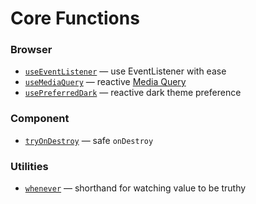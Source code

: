 # Core Functions

<!--GENERATED LIST, DO NOT MODIFY MANUALLY-->
<!--FUNCTIONS_LIST_STARTS-->
### Browser
  - [`useEventListener`](/core/useEventListener/) — use EventListener with ease
  - [`useMediaQuery`](/core/useMediaQuery/) — reactive [Media Query](https://developer.mozilla.org/en-US/docs/Web/CSS/Media_Queries/Testing_media_queries)
  - [`usePreferredDark`](/core/usePreferredDark/) — reactive dark theme preference

### Component
  - [`tryOnDestroy`](/shared/tryOnDestroy/) — safe `onDestroy`

### Utilities
  - [`whenever`](/shared/whenever/) — shorthand for watching value to be truthy


<!--FUNCTIONS_LIST_ENDS-->
